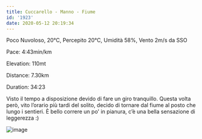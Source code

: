 ```yaml
---
title: Cuccarello - Manno - Fiume
id: '1923'
date: 2020-05-12 20:19:34
---
```


Poco Nuvoloso, 20°C, Percepito 20°C, Umidità 58%, Vento 2m/s da SSO

Pace: 4:43min/km

Elevation: 110mt

Distance: 7.30km

Duration: 34:23

Visto il tempo a disposizione devido di fare un giro tranquillo. Questa volta però, vito l’orario più tardi del solito, decido di tornare dal fiume al posto che lungo i sentieri. È bello correre un po' in pianura, c’è una bella sensazione di leggerezza :)

![image](/images/2021/08/20200512-activity-map.png)